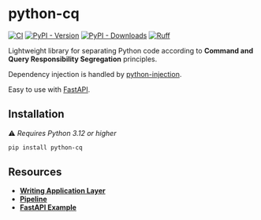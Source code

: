# python-cq

[![CI](https://github.com/100nm/python-cq/actions/workflows/ci.yml/badge.svg)](https://github.com/100nm/python-cq)
[![PyPI - Version](https://img.shields.io/pypi/v/python-cq.svg?color=blue)](https://pypi.org/project/python-cq/)
[![PyPI - Downloads](https://img.shields.io/pypi/dm/python-cq.svg?color=blue)](https://pypistats.org/packages/python-cq)
[![Ruff](https://img.shields.io/endpoint?url=https://raw.githubusercontent.com/astral-sh/ruff/main/assets/badge/v2.json)](https://github.com/astral-sh/ruff)

Lightweight library for separating Python code according to **Command and Query Responsibility Segregation** principles.

Dependency injection is handled by [python-injection](https://github.com/100nm/python-injection).

Easy to use with [FastAPI](https://github.com/fastapi/fastapi).

## Installation

⚠️ _Requires Python 3.12 or higher_

```bash
pip install python-cq
```

## Resources

* [**Writing Application Layer**](https://github.com/100nm/python-cq/tree/prod/documentation/writing-application-layer.md)
* [**Pipeline**](https://github.com/100nm/python-cq/tree/prod/documentation/pipeline.md)
* [**FastAPI Example**](https://github.com/100nm/python-cq/tree/prod/documentation/fastapi-example.md)
